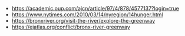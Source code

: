 - https://academic.oup.com/ajcn/article/97/4/878/4577137?login=true
- https://www.nytimes.com/2010/03/14/nyregion/14hunger.html
- https://bronxriver.org/visit-the-river/explore-the-greenway
- https://ejatlas.org/conflict/bronx-river-greenway
